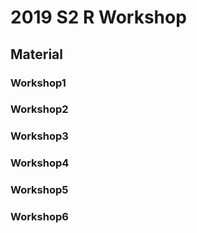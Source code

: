 # 2019 S2 R Workshop

## Material

### Workshop1

### Workshop2

### Workshop3

### Workshop4

### Workshop5

### Workshop6
